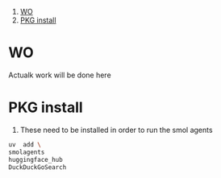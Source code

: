 
1. [WO](#wo)
2. [PKG install](#pkg-install)


# WO 

Actualk work will be done here 

# PKG install

1. These need to be installed in order to run the smol agents 

```sh 
uv  add \
smolagents 
huggingface_hub
DuckDuckGoSearch
```